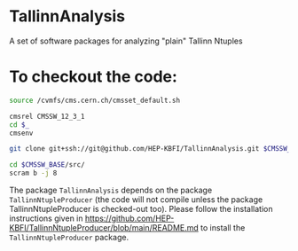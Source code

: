 # TallinnAnalysis

A set of software packages for analyzing "plain" Tallinn Ntuples

# To checkout the code:

```bash
source /cvmfs/cms.cern.ch/cmsset_default.sh

cmsrel CMSSW_12_3_1
cd $_
cmsenv

git clone git+ssh://git@github.com/HEP-KBFI/TallinnAnalysis.git $CMSSW_BASE/src/TallinnAnalysis

cd $CMSSW_BASE/src/
scram b -j 8
```

The package `TallinnAnalysis` depends on the package `TallinnNtupleProducer`
(the code will not compile unless the package TallinnNtupleProducer is checked-out too).
Please follow the installation instructions given in https://github.com/HEP-KBFI/TallinnNtupleProducer/blob/main/README.md 
to install the `TallinnNtupleProducer` package.
